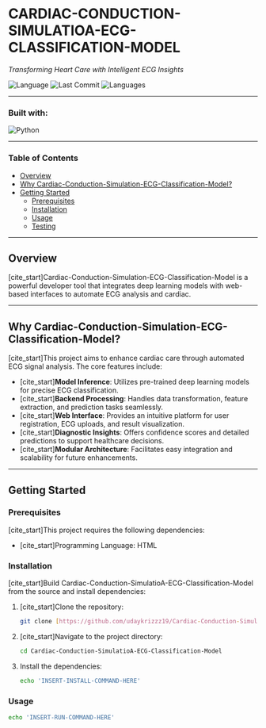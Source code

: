 # CARDIAC-CONDUCTION-SIMULATIOA-ECG-CLASSIFICATION-MODEL

*Transforming Heart Care with Intelligent ECG Insights*

![Language](https://img.shields.io/badge/Jupyter%20Notebook-91.7%25-orange)
![Last Commit](https://img.shields.io/badge/last%20commit-May-blue)
![Languages](https://img.shields.io/badge/languages-5-brightgreen)

---

### **Built with:**
![Python](https://img.shields.io/badge/Python-3776AB?style=for-the-badge&logo=python&logoColor=white)

---

### **Table of Contents**
* [Overview](#overview)
* [Why Cardiac-Conduction-Simulation-ECG-Classification-Model?](#why-cardiac-conduction-simulation-ecg-classification-model)
* [Getting Started](#getting-started)
    * [Prerequisites](#prerequisites)
    * [Installation](#installation)
    * [Usage](#usage)
    * [Testing](#testing)

---

## **Overview**

[cite_start]Cardiac-Conduction-Simulation-ECG-Classification-Model is a powerful developer tool that integrates deep learning models with web-based interfaces to automate ECG analysis and cardiac. 

---

## **Why Cardiac-Conduction-Simulation-ECG-Classification-Model?**

[cite_start]This project aims to enhance cardiac care through automated ECG signal analysis.  The core features include:

* [cite_start]**Model Inference**: Utilizes pre-trained deep learning models for precise ECG classification. 
* [cite_start]**Backend Processing**: Handles data transformation, feature extraction, and prediction tasks seamlessly. 
* [cite_start]**Web Interface**: Provides an intuitive platform for user registration, ECG uploads, and result visualization. 
* [cite_start]**Diagnostic Insights**: Offers confidence scores and detailed predictions to support healthcare decisions. 
* [cite_start]**Modular Architecture**: Facilitates easy integration and scalability for future enhancements. 

---

## **Getting Started**

### **Prerequisites**

[cite_start]This project requires the following dependencies: 

* [cite_start]Programming Language: HTML 

### **Installation**

[cite_start]Build Cardiac-Conduction-SimulatioA-ECG-Classification-Model from the source and install dependencies: 

1.  [cite_start]Clone the repository: 
    ```sh
    git clone [https://github.com/udaykrizzz19/Cardiac-Conduction-SimulatioA-ECG-Classification-Model](https://github.com/udaykrizzz19/Cardiac-Conduction-SimulatioA-ECG-Classification-Model)
    ```
2.  [cite_start]Navigate to the project directory: 
    ```sh
    cd Cardiac-Conduction-SimulatioA-ECG-Classification-Model
    ```
3.  Install the dependencies: 
    ```sh
    echo 'INSERT-INSTALL-COMMAND-HERE'
    ```

### **Usage**

```sh
echo 'INSERT-RUN-COMMAND-HERE'
